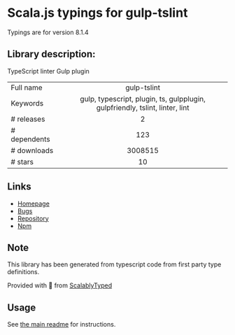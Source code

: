 
# Scala.js typings for gulp-tslint

Typings are for version 8.1.4

## Library description:
TypeScript linter Gulp plugin

|                    |                 |
| ------------------ | :-------------: |
| Full name          | gulp-tslint |
| Keywords           | gulp, typescript, plugin, ts, gulpplugin, gulpfriendly, tslint, linter, lint |
| # releases         | 2 |
| # dependents       | 123 |
| # downloads        | 3008515 |
| # stars            | 10 |

## Links
- [Homepage](https://github.com/panuhorsmalahti/gulp-tslint)
- [Bugs](https://github.com/panuhorsmalahti/gulp-tslint/issues)
- [Repository](https://github.com/panuhorsmalahti/gulp-tslint)
- [Npm](https://www.npmjs.com/package/gulp-tslint)
    


## Note
This library has been generated from typescript code from first party type definitions.

Provided with :purple_heart: from [ScalablyTyped](https://github.com/oyvindberg/ScalablyTyped)

## Usage
See [the main readme](../../readme.md) for instructions.


